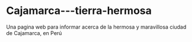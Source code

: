 # Cajamarca---tierra-hermosa
Una pagina web para informar acerca de la hermosa y maravillosa ciudad de Cajamarca, en Perú
